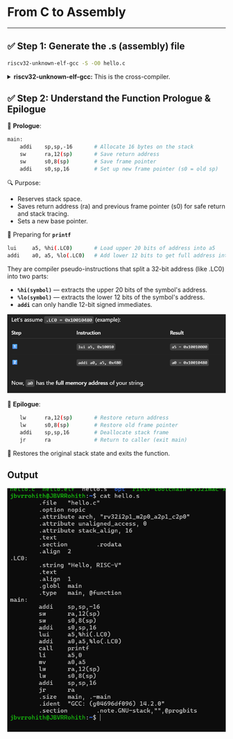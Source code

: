 # From C to Assembly

---

## ✅ Step 1: Generate the .s (assembly) file
```bash
riscv32-unknown-elf-gcc -S -O0 hello.c
```
<details>
  
<summary><strong>riscv32-unknown-elf-gcc:</strong> This is the cross-compiler.</summary>
  
- **`-S`**: tells the compiler to stop after generating assembly.
- **`O0`**: disables optimization, so the output is easier to read.
- This produces hello.s, which contains RISC-V assembly code.

</details>

## ✅ Step 2: Understand the Function Prologue & Epilogue

🔹 **Prologue**:
```bash
main:
    addi    sp,sp,-16       # Allocate 16 bytes on the stack
    sw      ra,12(sp)       # Save return address
    sw      s0,8(sp)        # Save frame pointer
    addi    s0,sp,16        # Set up new frame pointer (s0 = old sp)
```
🔍 Purpose:
- Reserves stack space.
- Saves return address (ra) and previous frame pointer (s0) for safe return and stack tracing.
- Sets a new base pointer.

🔹 Preparing for **`printf`**
```bash
lui     a5, %hi(.LC0)       # Load upper 20 bits of address into a5
addi    a0, a5, %lo(.LC0)   # Add lower 12 bits to get full address into a0
```
They are compiler pseudo-instructions that split a 32-bit address (like .LC0) into two parts:

- **`%hi(symbol)`** — extracts the upper 20 bits of the symbol's address.
- **`%lo(symbol)`** — extracts the lower 12 bits of the symbol's address.
- **`addi`** can only handle 12-bit signed immediates.
  
![image](./assets/t1.png)

🔹 **Epilogue**:
```bash
    lw      ra,12(sp)       # Restore return address
    lw      s0,8(sp)        # Restore old frame pointer
    addi    sp,sp,16        # Deallocate stack frame
    jr      ra              # Return to caller (exit main)
```
🔁 Restores the original stack state and exits the function.

## Output

![image](./assets/t2.png)
